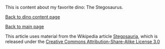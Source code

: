This is content about my favorite dino: The Stegosaurus.

[Back to dino content page](/../dinos.md)

[Back to main page](/../../index.md)


This article uses material from the Wikipedia article [Stegosauria](https://en.wikipedia.org/wiki/Stegosauria), which is released under the [Creative Commons Attribution-Share-Alike License 3.0](https://creativecommons.org/licenses/by-sa/3.0/")

